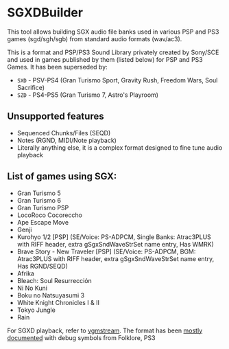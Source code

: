 # SGXDBuilder

This tool allows building SGX audio file banks used in various PSP and PS3 games (sgd/sgh/sgb) from standard audio formats (wav/ac3).

This is a format and PSP/PS3 Sound Library privately created by Sony/SCE and used in games published by them (listed below) for PSP and PS3 Games.
It has been superseded by:
* `SXD` - PSV-PS4 (Gran Turismo Sport, Gravity Rush, Freedom Wars, Soul Sacrifice)
* `SZD` - PS4-PS5 (Gran Turismo 7, Astro's Playroom)

## Unsupported features
* Sequenced Chunks/Files (SEQD)
* Notes (RGND, MIDI/Note playback)
* Literally anything else, it is a complex format designed to fine tune audio playback

## List of games using SGX:
* Gran Turismo 5
* Gran Turismo 6
* Gran Turismo PSP
* LocoRoco Cocoreccho
* Ape Escape Move
* Genji
* Kurohyo 1/2 [PSP] (SE/Voice: PS-ADPCM, Single Banks: Atrac3PLUS with RIFF header, extra gSgxSndWaveStrSet name entry, Has WMRK)
* Brave Story - New Traveler  [PSP] (SE/Voice: PS-ADPCM, BGM: Atrac3PLUS with RIFF header, extra gSgxSndWaveStrSet name entry, Has RGND/SEQD)
* Afrika
* Bleach: Soul Resurrección
* Ni No Kuni
* Boku no Natsuyasumi 3
* White Knight Chronicles I & II
* Tokyo Jungle
* Rain

For SGXD playback, refer to [vgmstream](https://github.com/vgmstream/vgmstream).
The format has been [mostly documented](https://github.com/Nenkai/SGXDataBuilder/blob/master/SGXDBuilder/SGXD.bt) with debug symbols from Folklore, PS3
